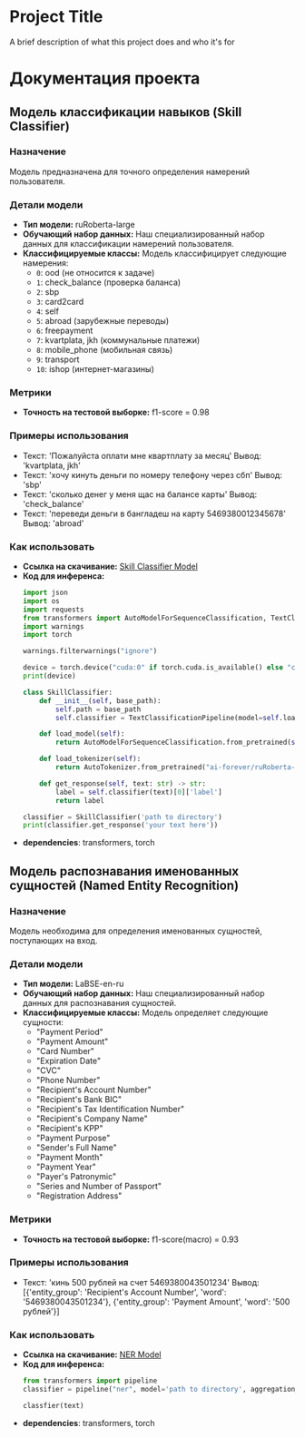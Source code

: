 
# Project Title

A brief description of what this project does and who it's for

# Документация проекта

## Модель классификации навыков (Skill Classifier)

### Назначение
Модель предназначена для точного определения намерений пользователя.

### Детали модели
- **Тип модели:** ruRoberta-large
- **Обучающий набор данных:** Наш специализированный набор данных для классификации намерений пользователя.
- **Классифицируемые классы:** Модель классифицирует следующие намерения:
  - `0`: ood (не относится к задаче)
  - `1`: check_balance (проверка баланса)
  - `2`: sbp
  - `3`: card2card
  - `4`: self
  - `5`: abroad (зарубежные переводы)
  - `6`: freepayment
  - `7`: kvartplata, jkh (коммунальные платежи)
  - `8`: mobile_phone (мобильная связь)
  - `9`: transport
  - `10`: ishop (интернет-магазины)

### Метрики
- **Точность на тестовой выборке:** f1-score = 0.98

### Примеры использования
- Текст: 'Пожалуйста оплати мне квартплату за месяц'
  Вывод: 'kvartplata, jkh'
- Текст: 'хочу кинуть деньги по номеру телефону через сбп'
  Вывод: 'sbp'
- Текст: 'сколько денег у меня щас на балансе карты'
  Вывод: 'check_balance'
- Текст: 'переведи деньги в бангладеш на карту 5469380012345678'
  Вывод: 'abroad'

### Как использовать
- **Ссылка на скачивание:** [Skill Classifier Model](https://drive.google.com/file/d/1g54eK1LH2go1jXtNkEjhQEdStcToDME4/view?usp=sharing)
- **Код для инференса:**
  ```python
  import json
  import os
  import requests
  from transformers import AutoModelForSequenceClassification, TextClassificationPipeline, AutoTokenizer
  import warnings
  import torch

  warnings.filterwarnings("ignore")

  device = torch.device("cuda:0" if torch.cuda.is_available() else "cpu")
  print(device)

  class SkillClassifier:
      def __init__(self, base_path):
          self.path = base_path
          self.classifier = TextClassificationPipeline(model=self.load_model(), tokenizer=self.load_tokenizer())

      def load_model(self):
          return AutoModelForSequenceClassification.from_pretrained(self.path)

      def load_tokenizer(self):
          return AutoTokenizer.from_pretrained("ai-forever/ruRoberta-large")

      def get_response(self, text: str) -> str:
          label = self.classifier(text)[0]['label']
          return label

  classifier = SkillClassifier('path to directory')
  print(classifier.get_response('your text here'))

- **dependencies**:
  transformers, torch
## Модель распознавания именованных сущностей (Named Entity Recognition)

### Назначение
Модель необходима для определения именованных сущностей, поступающих на вход.

### Детали модели
- **Тип модели:** LaBSE-en-ru
- **Обучающий набор данных:** Наш специализированный набор данных для распознавания сущностей.
- **Классифицируемые классы:** Модель определяет следующие сущности:
  - "Payment Period"
  - "Payment Amount"
  - "Card Number"
  - "Expiration Date"
  - "CVC"
  - "Phone Number"
  - "Recipient's Account Number"
  - "Recipient's Bank BIC"
  - "Recipient's Tax Identification Number"
  - "Recipient's Company Name"
  - "Recipient's KPP"
  - "Payment Purpose"
  - "Sender's Full Name"
  - "Payment Month"
  - "Payment Year"
  - "Payer's Patronymic"
  - "Series and Number of Passport"
  - "Registration Address"

### Метрики
- **Точность на тестовой выборке:** f1-score(macro) = 0.93

### Примеры использования
- Текст: 'кинь 500 рублей на счет 5469380043501234'
  Вывод: [{'entity_group': 'Recipient's Account Number', 'word': '5469380043501234'}, {'entity_group': 'Payment Amount', 'word': '500 рублей'}]

### Как использовать
- **Ссылка на скачивание:** [NER Model](https://drive.google.com/drive/folders/1IWPL3la7_mq9CsEEJIj9-Pl-WKWLsGSi?usp=drive_link)
- **Код для инференса:**
  ```python
  from transformers import pipeline
  classifier = pipeline("ner", model='path to directory', aggregation_strategy="max")

  classfier(text)

- **dependencies**:
  transformers, torch